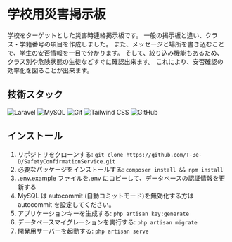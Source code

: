 # 学校用災害掲示板

学校をターゲットとした災害時連絡掲示板です。
一般の掲示板と違い、クラス・学籍番号の項目を作成しました。
また、メッセージと場所を書き込むことで、学生の安否情報を一目で分かります。
そして、絞り込み機能もあるため、クラス別や危険状態の生徒などすぐに確認出来ます。
これにより、安否確認の効率化を図ることが出来ます。

## 技術スタック

![Laravel](https://img.shields.io/badge/Laravel-v8.0-orange)
![MySQL](https://img.shields.io/badge/MySQL-v8.0-blue)
![Git](https://img.shields.io/badge/Git-v2.33.0-red)
![Tailwind CSS](https://img.shields.io/badge/Tailwind_CSS-v3.0.5-blueviolet)
![GitHub](https://img.shields.io/badge/GitHub--black?logo=GitHub)

## インストール

1. リポジトリをクローンする: `git clone https://github.com/T-Be-D/SafetyConfirmationService.git`
2. 必要なパッケージをインストールする: `composer install && npm install`
3. .env.example ファイルを.env にコピーして、データベースの認証情報を更新する
4. MySQL は autocommit (自動コミットモード)を無効化する方は　 autocommit を設定してください。
5. アプリケーションキーを生成する: `php artisan key:generate`
6. データベースマイグレーションを実行する: `php artisan migrate`
7. 開発用サーバーを起動する: `php artisan serve`
